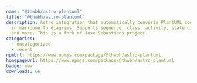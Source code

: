 ```yaml
---
name: "@thwbh/astro-plantuml"
title: "@thwbh/astro-plantuml"
description: Astro integration that automatically converts PlantUML code blocks
  in markdown to diagrams. Supports sequence, class, activity, state diagrams
  and more. This is a fork of Jose Sebastians project.
categories:
  - uncategorized
  - recent
npmUrl: https://www.npmjs.com/package/@thwbh/astro-plantuml
homepageUrl: https://www.npmjs.com/package/@thwbh/astro-plantuml
badge: new
downloads: 66
---
```

